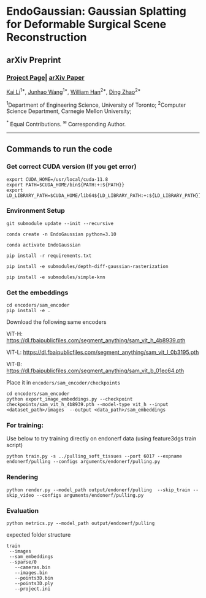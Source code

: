 # EndoGaussian: Gaussian Splatting for Deformable Surgical Scene Reconstruction

## arXiv Preprint

### [Project Page]()| [arXiv Paper]()


[Kai Li](https://www.linkedin.com/in/kaii-li/)<sup>1*</sup>, [Junhao Wang](https://www.linkedin.com/in/junhao-wang-4ba488200/)<sup>1*</sup>,
[William Han](https://willxxy.github.io)<sup>2*</sup>, [Ding Zhao](https://scholar.google.com/citations?user=z7tPc9IAAAAJ&hl=en)<sup>2*</sup>

<sup>1</sup>Department of Engineering Science, University of Toronto; <sup>2</sup>Computer Science Department, Carnegie Mellon University;

<sup>\*</sup> Equal Contributions. <sup>✉</sup> Corresponding Author. 

-------------------------------------------


## Commands to run the code

### Get correct CUDA version (If you get error)

```
export CUDA_HOME=/usr/local/cuda-11.8
export PATH=$CUDA_HOME/bin${PATH:+:${PATH}}
export LD_LIBRARY_PATH=$CUDA_HOME/lib64${LD_LIBRARY_PATH:+:${LD_LIBRARY_PATH}}
```


### Environment Setup

```
git submodule update --init --recursive

conda create -n EndoGaussian python=3.10

conda activate EndoGaussian

pip install -r requirements.txt

pip install -e submodules/depth-diff-gaussian-rasterization

pip install -e submodules/simple-knn
```

### Get the embeddings

```
cd encoders/sam_encoder
pip install -e .
```
Download the following same encoders

ViT-H: https://dl.fbaipublicfiles.com/segment_anything/sam_vit_h_4b8939.pth

ViT-L: https://dl.fbaipublicfiles.com/segment_anything/sam_vit_l_0b3195.pth

ViT-B: https://dl.fbaipublicfiles.com/segment_anything/sam_vit_b_01ec64.pth

Place it in `encoders/sam_encoder/checkpoints`

```
cd encoders/sam_encoder
python export_image_embeddings.py --checkpoint checkpoints/sam_vit_h_4b8939.pth --model-type vit_h --input <dataset_path>/images  --output <data_path>/sam_embeddings
```


### For training:

Use below to try training directly on endonerf data (using feature3dgs train script)

```
python train.py -s ../pulling_soft_tissues --port 6017 --expname endonerf/pulling --configs arguments/endonerf/pulling.py
```


### Rendering

```
python render.py --model_path output/endonerf/pulling  --skip_train --skip_video --configs arguments/endonerf/pulling.py
```


### Evaluation

```
python metrics.py --model_path output/endonerf/pulling
```


expected folder structure 

```
train 
 --images
 --sam_embeddings
 --sparse/0
   --cameras.bin
   --images.bin
   --points3D.bin
   --points3D.ply
   --project.ini
```
